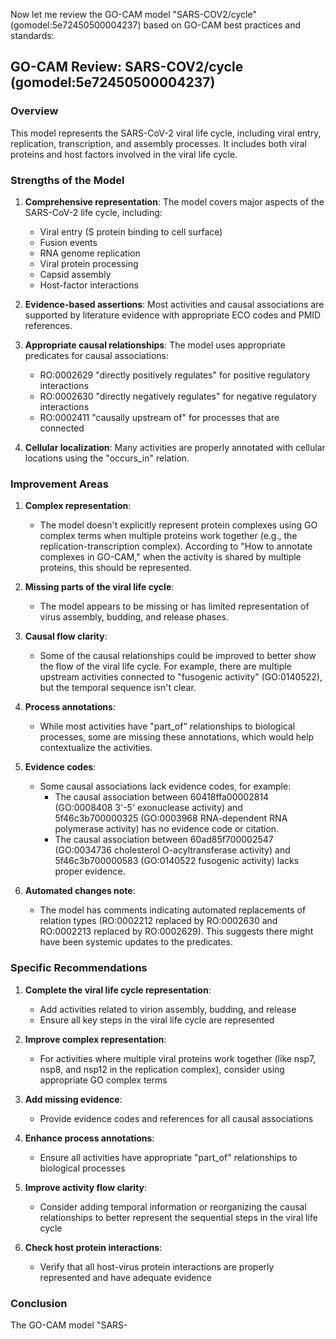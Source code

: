 Now let me review the GO-CAM model "SARS-COV2/cycle" (gomodel:5e72450500004237) based on GO-CAM best practices and standards:

## GO-CAM Review: SARS-COV2/cycle (gomodel:5e72450500004237)

### Overview
This model represents the SARS-CoV-2 viral life cycle, including viral entry, replication, transcription, and assembly processes. It includes both viral proteins and host factors involved in the viral life cycle.

### Strengths of the Model

1. **Comprehensive representation**: The model covers major aspects of the SARS-CoV-2 life cycle, including:
   - Viral entry (S protein binding to cell surface)
   - Fusion events
   - RNA genome replication
   - Viral protein processing
   - Capsid assembly
   - Host-factor interactions

2. **Evidence-based assertions**: Most activities and causal associations are supported by literature evidence with appropriate ECO codes and PMID references.

3. **Appropriate causal relationships**: The model uses appropriate predicates for causal associations:
   - RO:0002629 "directly positively regulates" for positive regulatory interactions
   - RO:0002630 "directly negatively regulates" for negative regulatory interactions
   - RO:0002411 "causally upstream of" for processes that are connected

4. **Cellular localization**: Many activities are properly annotated with cellular locations using the "occurs_in" relation.

### Improvement Areas

1. **Complex representation**: 
   - The model doesn't explicitly represent protein complexes using GO complex terms when multiple proteins work together (e.g., the replication-transcription complex). According to "How to annotate complexes in GO-CAM," when the activity is shared by multiple proteins, this should be represented.

2. **Missing parts of the viral life cycle**:
   - The model appears to be missing or has limited representation of virus assembly, budding, and release phases.

3. **Causal flow clarity**:
   - Some of the causal relationships could be improved to better show the flow of the viral life cycle. For example, there are multiple upstream activities connected to "fusogenic activity" (GO:0140522), but the temporal sequence isn't clear.

4. **Process annotations**:
   - While most activities have "part_of" relationships to biological processes, some are missing these annotations, which would help contextualize the activities.

5. **Evidence codes**: 
   - Some causal associations lack evidence codes, for example:
     - The causal association between 60418ffa00002814 (GO:0008408 3'-5' exonuclease activity) and 5f46c3b700000325 (GO:0003968 RNA-dependent RNA polymerase activity) has no evidence code or citation.
     - The causal association between 60ad85f700002547 (GO:0034736 cholesterol O-acyltransferase activity) and 5f46c3b700000583 (GO:0140522 fusogenic activity) lacks proper evidence.

6. **Automated changes note**:
   - The model has comments indicating automated replacements of relation types (RO:0002212 replaced by RO:0002630 and RO:0002213 replaced by RO:0002629). This suggests there might have been systemic updates to the predicates.

### Specific Recommendations

1. **Complete the viral life cycle representation**:
   - Add activities related to virion assembly, budding, and release
   - Ensure all key steps in the viral life cycle are represented

2. **Improve complex representation**:
   - For activities where multiple viral proteins work together (like nsp7, nsp8, and nsp12 in the replication complex), consider using appropriate GO complex terms

3. **Add missing evidence**:
   - Provide evidence codes and references for all causal associations

4. **Enhance process annotations**:
   - Ensure all activities have appropriate "part_of" relationships to biological processes

5. **Improve activity flow clarity**:
   - Consider adding temporal information or reorganizing the causal relationships to better represent the sequential steps in the viral life cycle

6. **Check host protein interactions**:
   - Verify that all host-virus protein interactions are properly represented and have adequate evidence

### Conclusion

The GO-CAM model "SARS-